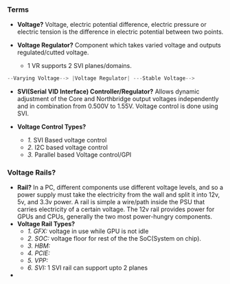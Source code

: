### Terms
- **Voltage?** Voltage, electric potential difference, electric pressure or electric tension is the difference in electric potential between two points.

- **Voltage Regulator?** Component which takes varied voltage and outputs regulated/cutted voltage.
  - 1 VR supports 2 SVI planes/domains.
```c
--Varying Voltage--> |Voltage Regulator| ---Stable Voltage-->
```

- **SVI(Serial VID Interface) Controller/Regulator?** Allows dynamic adjustment of the Core and Northbridge output voltages independently and in combination from 0.500V to 1.55V. Voltage control is done using SVI.

- **Voltage Control Types?**
  - *1.* SVI Based voltage control
  - *2.* I2C based voltage control
  - *3.* Parallel based Voltage control/GPI

### Voltage Rails?
- **Rail?** In a PC, different components use different voltage levels, and so a power supply must take the electricity from the wall and split it into 12v, 5v, and 3.3v power. A rail is simple a wire/path inside the PSU that carries electricity of a certain voltage. The 12v rail provides power for GPUs and CPUs, generally the two most power-hungry components.
- **Voltage Rail Types?**
  - *1. GFX:* voltage in use while GPU is not idle
  - *2. SOC:* voltage floor for rest of the the SoC(System on chip).
  - *3. HBM:*
  - *4. PCIE:*
  - *5. VPP:*  
  - *6. SVI:*  1 SVI rail can support upto 2 planes
-  
